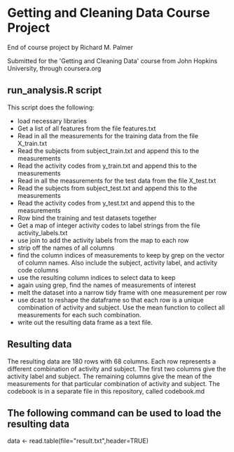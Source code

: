 # Getting and Cleaning Data Course Project

End of course project by Richard M. Palmer

Submitted for the 'Getting and Cleaning Data' course
from John Hopkins University, through coursera.org

## run_analysis.R script

This script does the following:

* load necessary libraries
* Get a list of all features from the file features.txt
* Read in all the measurements for the training data from the file
X_train.txt
* Read the subjects from subject_train.txt and append this to the measurements
* Read the activity codes from y_train.txt and append this to the measurements
* Read in all the measurements for the test data from the file
X_test.txt
* Read the subjects from subject_test.txt and append this to the measurements
* Read the activity codes from y_test.txt and append this to the measurements
* Row bind the training and test datasets together
* Get a map of integer activity codes to label strings from the file
activity_labels.txt
* use join to add the activity labels from the map to each row
* strip off the names of all columns
* find the column indices of measurements to keep by grep on the
vector of column names.  Also include the subject, activity label,
and activity code columns
* use the resulting column indices to select data to keep
* again using grep, find the names of measurements of interest
* melt the dataset into a narrow tidy frame with one measurement per row
* use dcast to reshape the dataframe so that each row is a unique
combination of activity and subject.  Use the mean function to collect
all measurements for each such combination.
* write out the resulting data frame as a text file.

## Resulting data

The resulting data are 180 rows with 68 columns.
Each row represents a different combination of activity and subject.
The first two columns give the activity label and subject.
The remaining columns give the mean of the measurements for that
particular combination of activity and subject.
The codebook is in a separate file in this repository, called codebook.md

## The following command can be used to load the resulting data

data <- read.table(file="result.txt",header=TRUE)
